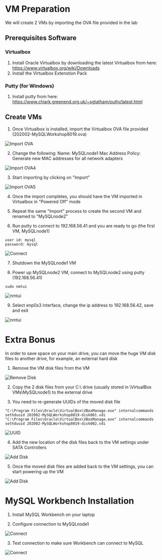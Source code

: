 # VM Preparation
We will create 2 VMs by importing the OVA file provided in the lab

## Prerequisites Software
### Virtualbox
1. Install Oracle Virtualbox by downloading the latest Virtualbox from here: https://www.virtualbox.org/wiki/Downloads
2. Install the Virtualbox Extenstion Pack

### Putty (for Windows)
1. Install putty from here: https://www.chiark.greenend.org.uk/~sgtatham/putty/latest.html

## Create VMs
1. Once Virtualbox is installed, import the Virtualbox OVA file provided (202002-MySQLWorkshop8019.ova)

![Import OVA](img/OVA2.png)

2. Change the following:
Name: MySQLnode1
Mac Address Policy: Generate new MAC addresses for all network adapters

![Import OVA4](img/OVA4.png)

3. Start importing by clicking on "Import"

![Import OVA5](img/OVA5.png)

4. Once the import completes, you should have the VM imported in Virtualbox in "Powered Off" mode

5. Repeat the same "Import" process to create the second VM and renamed to "MySQLnode2"

6. Run putty to connect to 192.168.56.41 and you are ready to go (the first VM, MySQLnode1)
```
user id: mysql
password: mysql
```

![Connect](img/CON1.png)

7. Shutdown the MySQLnode1 VM

8. Power up MySQLnode2 VM, connect to MySQLnode2 using putty (192.168.56.41)
```
sudo nmtui
```
![nmtui](img/NM1.png)

9. Select enp0s3 interface, change the ip address to 192.168.56.42, save and exit

![nmtui](img/NM2.png)



# Extra Bonus
In order to save space on your main drive, you can move the huge VM disk files to another drive, for example, an external hard disk

1. Remove the VM disk files from the VM

![Remove Disk](img/OVA6.png)

2. Copy the 2 disk files from your C:\ drive (usually stored in <user directory>\VirtualBox VMs\MySQLnode1\) to the external drive

3. You need to re-generate UUIDs of the moved disk file
```
"C:\Program Files\Oracle\VirtualBox\VBoxManage.exe" internalcommands sethduuid 202002-MySQLWorkshop8019-disk001.vdi
"C:\Program Files\Oracle\VirtualBox\VBoxManage.exe" internalcommands sethduuid 202002-MySQLWorkshop8019-disk002.vdi
```

![UUID](img/OVA9.png)

4. Add the new location of the disk files back to the VM settings under SATA Controllers

![Add Disk](img/OVA7.png)

5. Once the moved disk files are added back to the VM settings, you can start powering up the VM

![Add Disk](img/OVA8.png)



# MySQL Workbench Installation
1. Install MySQL Workbench on your laptop

2. Configure connection to MySQLnode1

![Connect](img/WOR1.png)

3. Test connection to make sure Workbench can connect to MySQL

![Connect](img/WOR2.png)








